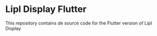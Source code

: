 # Lipl Display Flutter

This repository contains de source code for the Flutter version of Lipl Display

